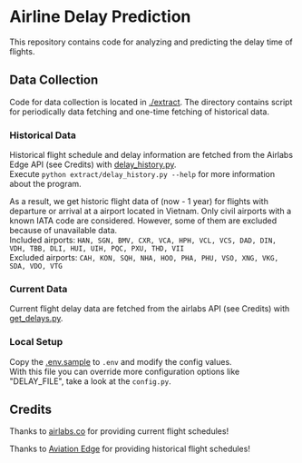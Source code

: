 # Airline Delay Prediction

This repository contains code for analyzing and predicting the delay time of flights.

## Data Collection

Code for data collection is located in [./extract](./extract).
The directory contains script for periodically data fetching and one-time fetching of historical data.

### Historical Data
Historical flight schedule and delay information are fetched from the Airlabs Edge API (see Credits) with 
[delay_history.py](./extract/delay_history.py).  
Execute `python extract/delay_history.py --help` for more information about the program.

As a result, we get historic flight data of (now - 1 year) for flights with departure or arrival at a airport located
in Vietnam. 
Only civil airports with a known IATA code are considered. 
However, some of them are excluded because of unavailable data.  
Included airports: `HAN, SGN, BMV, CXR, VCA, HPH, VCL, VCS, DAD, DIN, VDH, TBB, DLI, HUI, UIH, PQC, PXU, THD, VII`  
Excluded airports: `CAH, KON, SQH, NHA, HOO, PHA, PHU, VSO, XNG, VKG, SDA, VDO, VTG`

### Current Data
Current flight delay data are fetched from the airlabs API (see Credits) with [get_delays.py](./extract/get_delays.py).

### Local Setup
Copy the [.env.sample](./extract/.env.sample) to `.env` and modify the config values.  
With this file you can override more configuration options like "DELAY_FILE", take a look at the `config.py`. 

## Credits
Thanks to [airlabs.co](https://airlabs.co/) for providing current flight schedules!

Thanks to [Aviation Edge](https://aviation-edge.com/) for providing historical flight schedules!